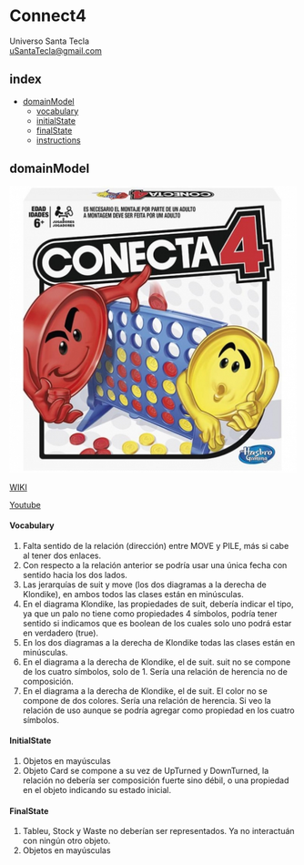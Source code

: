 # Connect4
Universo Santa Tecla  
[uSantaTecla@gmail.com](mailto:uSantaTecla@gmail.com)  

## index

* [domainModel](#domainModel)  
    * [vocabulary](#vocabulary)  
    * [initialState](#initialState)  
    * [finalState](#finalState)
    * [instructions](#instructions)  
## domainModel  
  
![Connect4](../criticaSemanaAnterior/docs/images/conecta4.jpg)  

[WIKI](https://es.wikipedia.org/wiki/Solitario_de_cartas)

[Youtube](https://www.youtube.com/watch?v=yjgQXcFVBQY)

#### Vocabulary

1. Falta sentido de la relación (dirección) entre MOVE y PILE, más si cabe al tener dos enlaces.
2. Con respecto a la relación anterior se podría usar una única fecha con sentido hacia los dos lados.
3. Las jerarquías de suit y move (los dos diagramas a la derecha de Klondike), en ambos todos las clases están en minúsculas.
4. En el diagrama Klondike, las propiedades de suit, debería indicar el tipo, ya que un palo no tiene como propiedades 4 símbolos, podría tener sentido si indicamos que es boolean de los cuales solo uno podrá estar en verdadero (true).
5. En los dos diagramas a la derecha de Klondike todas las clases están en minúsculas.
6. En el diagrama a la derecha de Klondike, el de suit. suit no se compone de los cuatro símbolos, solo de 1. Sería una relación de herencia no de composición.
7. En el diagrama a la derecha de Klondike, el de suit. El color no se compone de dos colores. Sería una relación de herencia. Si veo la relación de uso aunque se podría agregar como propiedad en los cuatro símbolos.


#### InitialState

1. Objetos en mayúsculas
2. Objeto Card se compone a su vez de UpTurned y DownTurned, la relación no debería ser composición fuerte sino débil, o una propiedad en el objeto indicando su estado inicial.

#### FinalState

1. Tableu, Stock y Waste no deberían ser representados. Ya no interactuán con ningún otro objeto.
2. Objetos en mayúsculas




  
